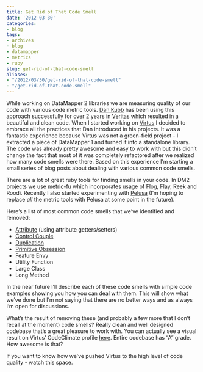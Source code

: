 ```yaml
---
title: Get Rid of That Code Smell
date: '2012-03-30'
categories:
- blog
tags:
- archives
- blog
- datamapper
- metrics
- ruby
slug: get-rid-of-that-code-smell
aliases:
- "/2012/03/30/get-rid-of-that-code-smell"
- "/get-rid-of-that-code-smell"
---
```


While working on DataMapper 2 libraries we are measuring quality of our code with various code metric tools. [Dan Kubb](https://github.com/dkubb) has been using this approach successfully for over 2 years in [Veritas](https://github.com/dkubb/veritas) which resulted in a beautiful and clean code. When I started working on [Virtus](https://github.com/solnic/virtus) I decided to embrace all the practices that Dan introduced in his projects. It was a fantastic experience because Virtus was not a green-field project - I extracted a piece of DataMapper 1 and turned it into a standalone library. The code was already pretty awesome and easy to work with but this didn’t change the fact that most of it was completely refactored after we realized how many code smells were there. Based on this experience I’m starting a small series of blog posts about dealing with various common code smells.

There are a lot of great ruby tools for finding smells in your code. In DM2 projects we use [metric-fu](https://github.com/jscruggs/metric_fu "metric-fu on github") which incorporates usage of Flog, Flay, Reek and Roodi. Recently I also started experimenting with [Pelusa](https://github.com/codegram/pelusa "pelusa on github") (I’m hoping to replace _all_ the metric tools with Pelusa at some point in the future).

Here’s a list of most common code smells that we’ve identified and removed:

- [Attribute](http://solnic.codes/2012/04/04/get-rid-of-that-code-smell-attributes.html "Get Rid of That Code Smell – Attributes") (using attribute getters/setters)
- [Control Couple](http://solnic.codes/2012/04/11/get-rid-of-that-code-smell-control-couple.html "Get Rid of That Code Smell – Control Couple")
- [Duplication](http://solnic.codes/2012/05/11/get-rid-of-that-code-smell-duplication.html "Get Rid of That Code Smell – Duplication")
- [Primitive Obsession](http://solnic.codes/2012/06/25/get-rid-of-that-code-smell-primitive-obsession.html "Get Rid of That Code Smell – Primitive Obsession")
- Feature Envy
- Utility Function
- Large Class
- Long Method

In the near future I’ll describe each of these code smells with simple code examples showing you how you can deal with them. This will show what we’ve done but I’m not saying that there are no better ways and as always I’m open for discussions.

What’s the result of removing these (and probably a few more that I don’t recall at the moment) code smells? Really clean and well designed codebase that’s a great pleasure to work with. You can actually see a visual result on Virtus’ CodeClimate profile [here](https://codeclimate.com/github/solnic/virtus "Virtus on CodeClimate"). Entire codebase has “A” grade. How awesome is that?

If you want to know how we’ve pushed Virtus to the high level of code quality - watch this space.

